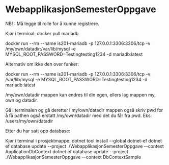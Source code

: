 # WebapplikasjonSemesterOppgave
NB! : Må legge til rolle for å kunne registrere. 

Kjør i terminal: 
docker pull mariadb

docker run --rm --name is201-mariadb -p 127.0.0.1:3306:3306/tcp -v /my/own/datadir:/var/lib/mysql -e
MYSQL_ROOT_PASSWORD=Testingtesting1234 -d mariadb:latest

Alternativ om ikke den over funker:

docker run --rm --name is201-mariadb -p 127.0.0.1:3306:3306/tcp -v /var/lib/mysql -e
MYSQL_ROOT_PASSWORD=Testingtesting1234 -d mariadb:latest

/my/own/datadir mappen kan endres til din egen, ellers lag mappen my, own og datadir.

Gå i terminalen og gå deretter i my/own/datadir mappen også skriv pwd for å få pathen også erstatt /my/own/datadir med det du får fra pwd. Eks: /users/my/own/datadir

Etter du har satt opp database:

Kjør i terminal i prosjektmappe:
dotnet tool install --global dotnet-ef
dotnet ef database update --project ./WebapplikasjonSemesterOppgave --context ApplicationDbContext
dotnet ef database update --project ./WebapplikasjonSemesterOppgave --context DbContextSample
